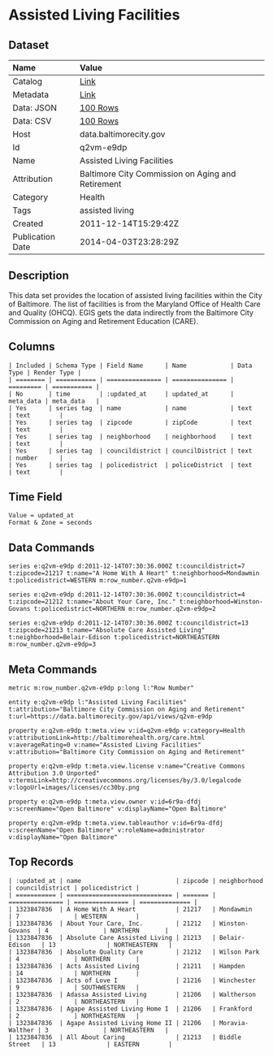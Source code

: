 # Assisted Living Facilities

## Dataset

| Name | Value |
| :--- | :---- |
| Catalog | [Link](https://catalog.data.gov/dataset/assisted-living-facilities-0a4ec) |
| Metadata | [Link](https://data.baltimorecity.gov/api/views/q2vm-e9dp) |
| Data: JSON | [100 Rows](https://data.baltimorecity.gov/api/views/q2vm-e9dp/rows.json?max_rows=100) |
| Data: CSV | [100 Rows](https://data.baltimorecity.gov/api/views/q2vm-e9dp/rows.csv?max_rows=100) |
| Host | data.baltimorecity.gov |
| Id | q2vm-e9dp |
| Name | Assisted Living Facilities |
| Attribution | Baltimore City Commission on Aging and Retirement |
| Category | Health |
| Tags | assisted living |
| Created | 2011-12-14T15:29:42Z |
| Publication Date | 2014-04-03T23:28:29Z |

## Description

This data set provides the location of assisted living facilities within the City of Baltimore. The list of facilities is from the Maryland Office of Health Care and Quality (OHCQ). EGIS gets the data indirectly from the Baltimore City Commission on Aging and Retirement Education (CARE).

## Columns

```ls
| Included | Schema Type | Field Name      | Name            | Data Type | Render Type |
| ======== | =========== | =============== | =============== | ========= | =========== |
| No       | time        | :updated_at     | updated_at      | meta_data | meta_data   |
| Yes      | series tag  | name            | name            | text      | text        |
| Yes      | series tag  | zipcode         | zipCode         | text      | text        |
| Yes      | series tag  | neighborhood    | neighborhood    | text      | text        |
| Yes      | series tag  | councildistrict | councilDistrict | text      | number      |
| Yes      | series tag  | policedistrict  | policeDistrict  | text      | text        |
```

## Time Field

```ls
Value = updated_at
Format & Zone = seconds
```

## Data Commands

```ls
series e:q2vm-e9dp d:2011-12-14T07:30:36.000Z t:councildistrict=7 t:zipcode=21217 t:name="A Home With A Heart" t:neighborhood=Mondawmin t:policedistrict=WESTERN m:row_number.q2vm-e9dp=1

series e:q2vm-e9dp d:2011-12-14T07:30:36.000Z t:councildistrict=4 t:zipcode=21212 t:name="About Your Care, Inc." t:neighborhood=Winston-Govans t:policedistrict=NORTHERN m:row_number.q2vm-e9dp=2

series e:q2vm-e9dp d:2011-12-14T07:30:36.000Z t:councildistrict=13 t:zipcode=21213 t:name="Absolute Care Assisted Living" t:neighborhood=Belair-Edison t:policedistrict=NORTHEASTERN m:row_number.q2vm-e9dp=3
```

## Meta Commands

```ls
metric m:row_number.q2vm-e9dp p:long l:"Row Number"

entity e:q2vm-e9dp l:"Assisted Living Facilities" t:attribution="Baltimore City Commission on Aging and Retirement" t:url=https://data.baltimorecity.gov/api/views/q2vm-e9dp

property e:q2vm-e9dp t:meta.view v:id=q2vm-e9dp v:category=Health v:attributionLink=http://baltimorehealth.org/care.html v:averageRating=0 v:name="Assisted Living Facilities" v:attribution="Baltimore City Commission on Aging and Retirement"

property e:q2vm-e9dp t:meta.view.license v:name="Creative Commons Attribution 3.0 Unported" v:termsLink=http://creativecommons.org/licenses/by/3.0/legalcode v:logoUrl=images/licenses/cc30by.png

property e:q2vm-e9dp t:meta.view.owner v:id=6r9a-dfdj v:screenName="Open Baltimore" v:displayName="Open Baltimore"

property e:q2vm-e9dp t:meta.view.tableauthor v:id=6r9a-dfdj v:screenName="Open Baltimore" v:roleName=administrator v:displayName="Open Baltimore"
```

## Top Records

```ls
| :updated_at | name                          | zipcode | neighborhood    | councildistrict | policedistrict | 
| =========== | ============================= | ======= | =============== | =============== | ============== | 
| 1323847836  | A Home With A Heart           | 21217   | Mondawmin       | 7               | WESTERN        | 
| 1323847836  | About Your Care, Inc.         | 21212   | Winston-Govans  | 4               | NORTHERN       | 
| 1323847836  | Absolute Care Assisted Living | 21213   | Belair-Edison   | 13              | NORTHEASTERN   | 
| 1323847836  | Absolute Quality Care         | 21212   | Wilson Park     | 4               | NORTHERN       | 
| 1323847836  | Acts Assisted Living          | 21211   | Hampden         | 14              | NORTHERN       | 
| 1323847836  | Acts of Love I                | 21216   | Winchester      | 9               | SOUTHWESTERN   | 
| 1323847836  | Adassa Assisted Living        | 21206   | Waltherson      | 2               | NORTHEASTERN   | 
| 1323847836  | Agape Assisted Living Home I  | 21206   | Frankford       | 2               | NORTHEASTERN   | 
| 1323847836  | Agape Assisted Living Home II | 21206   | Moravia-Walther | 3               | NORTHEASTERN   | 
| 1323847836  | All About Caring              | 21213   | Biddle Street   | 13              | EASTERN        | 
```